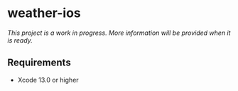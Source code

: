 # weather-ios
*This project is a work in progress.
More information will be provided when it is ready.*

## Requirements
- Xcode 13.0 or higher